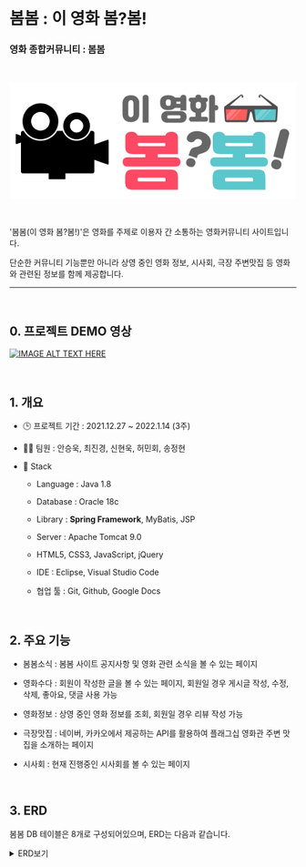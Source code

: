 # 봄봄 : 이 영화 봄?봄!
### 영화 종합커뮤니티 : 봄봄

<br>

![](readme_img/bombom_logo.png)

<br>

'봄봄(이 영화 봄?봄!)'은 영화를 주제로 이용자 간 소통하는 영화커뮤니티 사이트입니다.

단순한 커뮤니티 기능뿐만 아니라 상영 중인 영화 정보, 시사회, 극장 주변맛집 등 영화와 관련된 정보를 함께 제공합니다.

<hr>
<br>

## 0. 프로젝트 DEMO 영상

[![IMAGE ALT TEXT HERE](https://img.youtube.com/vi/isNimPhoeDM/0.jpg)](https://www.youtube.com/watch?v=isNimPhoeDM)

<br>


## 1. 개요

- 🕒 프로젝트 기간 : 2021.12.27 ~ 2022.1.14 (3주)

- 🙋‍♂️ 팀원 : 안승욱, 최진경, 신현욱, 허민회, 송정현

- 🔨 Stack
    - Language : Java 1.8

    - Database : Oracle 18c

    - Library : **Spring Framework**, MyBatis, JSP

    - Server : Apache Tomcat 9.0

    - HTML5, CSS3, JavaScript, jQuery

    - IDE : Eclipse, Visual Studio Code

    - 협업 툴 : Git, Github, Google Docs

<br>

## 2. 주요 기능

- 봄봄소식 : 봄봄 사이트 공지사항 및 영화 관련 소식을 볼 수 있는 페이지

- 영화수다 : 회원이 작성한 글을 볼 수 있는 페이지, 회원일 경우 게시글 작성, 수정, 삭제, 좋아요, 댓글 사용 가능

- 영화정보 : 상영 중인 영화 정보를 조회, 회원일 경우 리뷰 작성 가능

- 극장맛집 : 네이버, 카카오에서 제공하는 API를 활용하여 플래그십 영화관 주변 맛집을 소개하는 페이지

- 시사회 : 현재 진행중인 시사회를 볼 수 있는 페이지

<br>

## 3. ERD

봄봄 DB 테이블은 8개로 구성되어있으며, ERD는 다음과 같습니다.

<details> 
<summary>ERD보기</summary> 
 
![](readme_img/2022-01-18-17-50-34.png)
</details>

<br>
